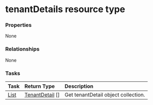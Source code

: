 # tenantDetails resource type



### Properties
None

### Relationships
None


### Tasks

| Task		   | Return Type	|Description|
|:---------------|:--------|:----------|
|[List](../api/tenantdetail_list.md) | [TenantDetail](tenantdetail.md) [] |Get tenantDetail object collection. |

<!-- uuid: f0934d63-163f-4164-b54a-691eaad61406
2015-10-15 04:05:00 UTC -->
<!-- {
  "type": "#page.annotation",
  "description": "tenantDetails resource",
  "keywords": "",
  "section": "documentation",
  "tocPath": ""
}-->